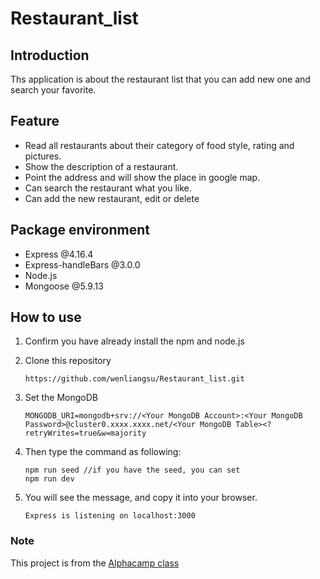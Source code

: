 # Restaurant_list

## Introduction

Ths application is about the restaurant list that you can add new one and search your favorite.

## Feature

- Read all restaurants about their category of food style, rating and pictures.
- Show the description of a restaurant.
- Point the address and will show the place in google map.
- Can search the restaurant what you like.
- Can add the new restaurant, edit or delete

## Package environment

- Express @4.16.4
- Express-handleBars @3.0.0
- Node.js
- Mongoose @5.9.13

## How to use

1. Confirm you have already install the npm and node.js
2. Clone this repository

   ```
   https://github.com/wenliangsu/Restaurant_list.git
   ```

3. Set the MongoDB

   ```
   MONGODB_URI=mongodb+srv://<Your MongoDB Account>:<Your MongoDB Password>@cluster0.xxxx.xxxx.net/<Your MongoDB Table><?retryWrites=true&w=majority
   ```

4. Then type the command as following:
   ```
   npm run seed //if you have the seed, you can set
   npm run dev
   ```
5. You will see the message, and copy it into your browser.
   ```
   Express is listening on localhost:3000
   ```

### Note

This project is from the [Alphacamp class](https://tw.alphacamp.co)
